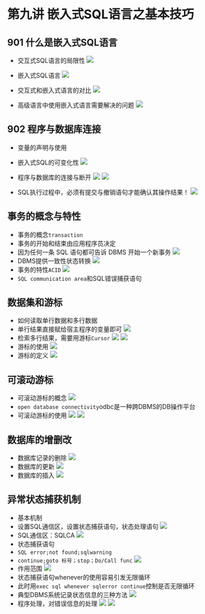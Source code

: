
# 第九讲 嵌入式SQL语言之基本技巧

## 901 什么是嵌入式SQL语言

- 交互式SQL语言的局限性
![](http://i.imgur.com/vKqrmuT.png)

- 嵌入式SQL语言
![](http://i.imgur.com/zwEjqkc.png)

- 交互式和嵌入式语言的对比
![](http://i.imgur.com/GtXqmev.png)

- 高级语言中使用嵌入式语言需要解决的问题
![](http://i.imgur.com/rRf6gRE.png)

## 902 程序与数据库连接

- 变量的声明与使用
- 嵌入式SQL的可变化性
![](http://i.imgur.com/v0oODxO.png)
- 程序与数据库的连接与断开
![](http://i.imgur.com/2bt3Z0V.png)
![](http://i.imgur.com/qXqcqT2.png)

- SQL执行过程中，必须有提交与撤销语句才能确认其操作结果！
![](http://i.imgur.com/z0NhwHe.png)

## 事务的概念与特性

- 事务的概念`transaction`
- 事务的开始和结束由应用程序员决定
- 因为任何一条 SQL 语句都可告诉 DBMS 开始一个新事务
![](http://i.imgur.com/vzAf3zG.png)
- DBMS提供一致性状态转换
![](http://i.imgur.com/K5xWiuC.png)
- 事务的特性`ACID`
![](http://i.imgur.com/X01NqjE.png)
- `SQL communication area`和SQL错误捕获语句

## 数据集和游标

- 如何读取单行数据和多行数据
- 单行结果直接赋给宿主程序的变量即可
![](http://i.imgur.com/Sjny1V0.png)
- 检索多行结果，需要用游标`Cursor`
![](http://i.imgur.com/sPh0gFI.png)
![](http://i.imgur.com/KzBdGeJ.png)
- 游标的使用
![](http://i.imgur.com/tw6g7z7.png)
- 游标的定义
![](http://i.imgur.com/6bnoo35.png)

## 可滚动游标

- 可滚动游标的概念
![](http://i.imgur.com/EXrbOzw.png)
- `open database connectivity`odbc是一种跨DBMS的DB操作平台
- 可滚动游标的使用
![](http://i.imgur.com/oGpnDi2.png)
![](http://i.imgur.com/inDotYF.png)

## 数据库的增删改

- 数据库记录的删除
![](http://i.imgur.com/K5fCopH.png)
- 数据库的更新
![](http://i.imgur.com/wzO7XNW.png)
- 数据库的插入
![](http://i.imgur.com/7ploxjw.png)

## 异常状态捕获机制

- 基本机制
- 设置SQL通信区，设置状态捕获语句，状态处理语句
![](http://i.imgur.com/APZ923x.png)
- SQL通信区：SQLCA
![](http://i.imgur.com/Mx166FG.png)
- 状态捕获语句
- `SQL error;not found;sqlwarning`
- `continue;goto 标号；stop；Do/Call func`
![](http://i.imgur.com/FRH1bGx.png)
- 作用范围
![](http://i.imgur.com/ragWRfn.png)
- 状态捕获语句whenever的使用容易引发无限循环
- 此时用`exec sql whenever sqlerror continue`控制是否无限循环
- 典型DBMS系统记录状态信息的三种方法
![](http://i.imgur.com/kBXIVv7.png)
- 程序处理，对错误信息的处理
![](http://i.imgur.com/IcMQnM4.png)
![](http://i.imgur.com/Dg8EQmO.png)

